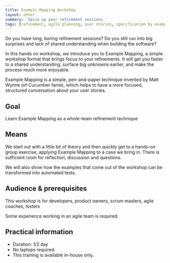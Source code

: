 ```yaml
---
title: Example Mapping Workshop
layout: other
summary: 'Spice up your refinement sessions.'
tags: [refinement, agile planning, user stories, specification by example, behaviour driven development, BDD]
---
```


Do you have long, boring refinement sessions? Do you still run into big surprises and lack of shared understanding when building the software?

In this hands on workshop, we introduce you to Example Mapping, a simple
workshop format that brings focus to your refinements. It will get you faster to
a shared understanding, surface big unknowns earlier, and make the process much
more enjoyable. 

Example Mapping is a simple, pen-and-paper technique invented by Matt Wynne (of
Cucumber fame), which helps to have a more focused, structured conversation
about your user stories.

## Goal

Learn Example Mapping as a whole-team refinement technique

## Means

We start out with a little bit of theory and then quickly get to a hands-on
group exercise, applying Example Mapping to a case we bring in. There is
sufficient room for reflection, discussion and questions.

We will also show how the examples that come out of the workshop can be
transformed into automated tests.

## Audience & prerequisites

This workshop is for developers, product owners, scrum masters, agile coaches,
testers

Some experience working in an agile team is required.

## Practical information

* Duration: 1/2 day
* No laptops required
* This training is available in-house only.
